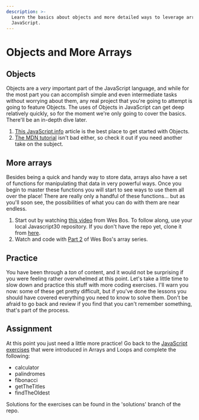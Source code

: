 ```yaml
---
description: >-
  Learn the basics about objects and more detailed ways to leverage arrays in
  JavaScript.
---
```


# Objects and More Arrays

## Objects

Objects are a _very_ important part of the JavaScript language, and while for the most part you can accomplish simple and even intermediate tasks without worrying about them, any real project that you're going to attempt is going to feature Objects. The uses of Objects in JavaScript can get deep relatively quickly, so for the moment we're only going to cover the basics. There'll be an in-depth dive later.

1. [This JavaScript.info](http://javascript.info/object) article is the best place to get started with Objects.
2. [The MDN tutorial](https://developer.mozilla.org/en-US/docs/Learn/JavaScript/Objects/Basics) isn't bad either, so check it out if you need another take on the subject.

## More arrays

Besides being a quick and handy way to store data, arrays also have a set of functions for manipulating that data in very powerful ways. Once you begin to master these functions you will start to see ways to use them all over the place! There are really only a handful of these functions... but as you'll soon see, the possibilities of what you can do with them are near endless.

1. Start out by watching [this video](https://www.youtube.com/watch?v=HB1ZC7czKRs) from Wes Bos. To follow along, use your local Javascript30 repository. If you don't have the repo yet, clone it from [here](https://github.com/wesbos/JavaScript30).
2. Watch and code with [Part 2](https://www.youtube.com/watch?v=QNmRfyNg1lw) of Wes Bos's array series.

## Practice

You have been through a _ton_ of content, and it would not be surprising if you were feeling rather overwhelmed at this point. Let's take a little time to slow down and practice this stuff with more coding exercises. I'll warn you now: some of these get pretty difficult, but if you've done the lessons you should have covered everything you need to know to solve them. Don't be afraid to go back and review if you find that you can't remember something, that's part of the process.

## Assignment

At this point you just need a little more practice! Go back to the [JavaScript exercises](https://github.com/TheOdinProject/javascript-exercises) that were introduced in Arrays and Loops and complete the following:

- calculator
- palindromes
- fibonacci
- getTheTitles
- findTheOldest

Solutions for the exercises can be found in the 'solutions' branch of the repo.
